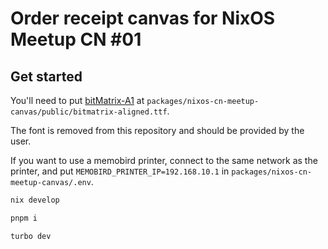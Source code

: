 # Order receipt canvas for NixOS Meetup CN #01

## Get started

You'll need to put [bitMatrix-A1](https://www.receiptfont.com/store/bitmatrix-a1/) at `packages/nixos-cn-meetup-canvas/public/bitmatrix-aligned.ttf`.

The font is removed from this repository and should be provided by the user.

If you want to use a memobird printer, connect to the same network as the printer, and put `MEMOBIRD_PRINTER_IP=192.168.10.1` in `packages/nixos-cn-meetup-canvas/.env`.

```bash
nix develop

pnpm i

turbo dev
```
